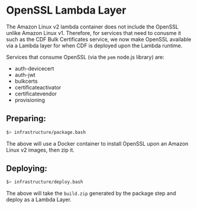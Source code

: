 # OpenSSL Lambda Layer

The Amazon Linux v2 lambda container does not include the OpenSSL unlike Amazon Linux v1.  Therefore, for services that need to conusme it such as the CDF Bulk Certificates service, we now make OpenSSL available via a Lambda layer for when CDF is deployed upon the Lambda runtime.

Services that consume OpenSSL (via the `pem` node.js library) are:

 - auth-devicecert
 - auth-jwt
 - bulkcerts
 - certificateactivator
 - certificatevendor
 - provisioning

## Preparing:

```sh
$> infrastructure/package.bash
```

The above will use a Docker container to install OpenSSL upon an Amazon Linux v2 images, then zip it.

## Deploying:

```sh
$> infrastructure/deploy.bash
```

The above will take the `build.zip` generated by the package step and deploy as a Lambda Layer.